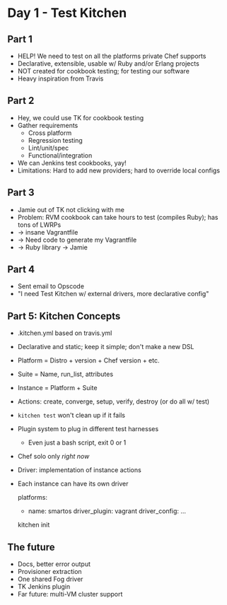 # Day 1 - Test Kitchen #

## Part 1 ##

* HELP! We need to test on all the platforms private Chef supports
* Declarative, extensible, usable w/ Ruby and/or Erlang projects
* NOT created for cookbook testing; for testing our software
* Heavy inspiration from Travis

## Part 2 ##

* Hey, we could use TK for cookbook testing
* Gather requirements
    * Cross platform
    * Regression testing
    * Lint/unit/spec
    * Functional/integration
* We can Jenkins test cookbooks, yay!
* Limitations: Hard to add new providers; hard to override local configs

## Part 3 ##

* Jamie out of TK not clicking with me
* Problem: RVM cookbook can take hours to test (compiles Ruby); has tons of LWRPs
* -> insane Vagrantfile
* -> Need code to generate my Vagrantfile
* -> Ruby library -> Jamie

## Part 4 ##

* Sent email to Opscode
* "I need Test Kitchen w/ external drivers, more declarative config"

## Part 5: Kitchen Concepts ##

* .kitchen.yml based on travis.yml
* Declarative and static; keep it simple; don't make a new DSL
* Platform = Distro + version + Chef version + etc.
* Suite = Name, run\_list, attributes
* Instance = Platform + Suite
* Actions: create, converge, setup, verify, destroy (or do all w/ test)
* `kitchen test` won't clean up if it fails
* Plugin system to plug in different test harnesses
    * Even just a bash script, exit 0 or 1
* Chef solo only _right now_
* Driver: implementation of instance actions
* Each instance can have its own driver

    platforms:
    - name: smartos
    driver_plugin: vagrant
    driver_config:
        ...


    kitchen init

## The future ##

* Docs, better error output
* Provisioner extraction
* One shared Fog driver
* TK Jenkins plugin
* Far future: multi-VM cluster support
